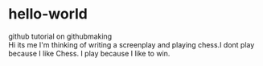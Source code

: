 # hello-world
github tutorial on githubmaking  
Hi its me I'm thinking of writing a screenplay and playing chess.I dont play because I like Chess. I play because I like to win.

